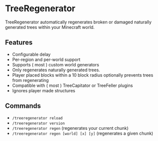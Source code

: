 # TreeRegenerator

TreeRegenerator automatically regenerates broken or damaged naturally generated trees within your Minecraft world.

## Features

- Configurable delay
- Per-region and per-world support
- Supports ( most ) custom world generators
- Only regenerates naturally generated trees.
- Player placed blocks within a 10 block radius optionally prevents trees from regenerating
- Compatible with ( most ) TreeCapitator or TreeFeller plugins
- Ignores player made structures

## Commands

- `/treeregenerator reload`
- `/treeregenerator version`
- `/treeregenerator regen` (regenerates your current chunk)
- `/treeregenerator regen [world] [x] [y]` (regenerates a given chunk)  